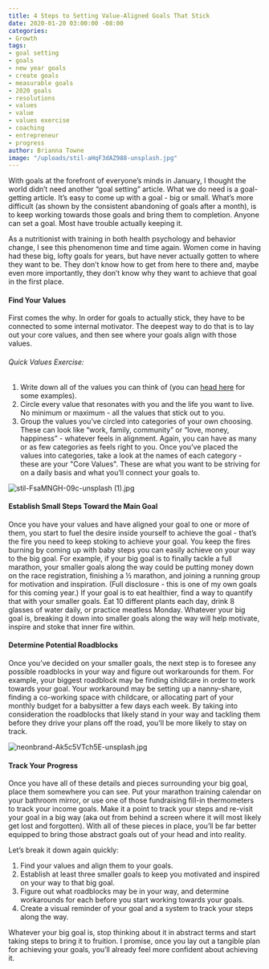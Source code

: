 ```yaml
---
title: 4 Steps to Setting Value-Aligned Goals That Stick
date: 2020-01-20 03:00:00 -08:00
categories:
- Growth
tags:
- goal setting
- goals
- new year goals
- create goals
- measurable goals
- 2020 goals
- resolutions
- values
- value
- values exercise
- coaching
- entrepreneur
- progress
author: Brianna Towne
image: "/uploads/stil-aHqF3dAZ988-unsplash.jpg"
---
```


With goals at the forefront of everyone’s minds in January, I thought the world didn’t need another “goal setting” article. What we do need is a goal-getting article. It’s easy to come up with a goal - big or small. What’s more difficult (as shown by the consistent abandoning of goals after a month), is to keep working towards those goals and bring them to completion. Anyone can set a goal. Most have trouble actually keeping it.

As a nutritionist with training in both health psychology and behavior change, I see this phenomenon time and time again. Women come in having had these big, lofty goals for years, but have never actually gotten to where they want to be. They don’t know how to get from here to there and, maybe even more importantly, they don’t know why they want to achieve that goal in the first place.

#### Find Your Values

First comes the why. In order for goals to actually stick, they have to be connected to some internal motivator. The deepest way to do that is to lay out your core values, and then see where your goals align with those values.

###### Quick Values Exercise:

1. Write down all of the values you can think of (you can [head here](https://static1.squarespace.com/static/59f783eddc2b4acb980f1120/t/5dcadb2384c25d728c6b6467/1573575460567/Uncover+your+core+values.pdf) for some examples).  
2. Circle every value that resonates with you and the life you want to live. No minimum or maximum - all the values that stick out to you. 
3. Group the values you’ve circled into categories of your own choosing. These can look like “work, family, community” or “love, money, happiness” - whatever feels in alignment. Again, you can have as many or as few categories as feels right to you. Once you’ve placed the values into categories, take a look at the names of each category - these are your "Core Values". These are what you want to be striving for on a daily basis and what you’ll connect your goals to.

![stil-FsaMNGH-09c-unsplash (1).jpg](/uploads/stil-FsaMNGH-09c-unsplash%20(1).jpg)

#### Establish Small Steps Toward the Main Goal

Once you have your values and have aligned your goal to one or more of them, you start to fuel the desire inside yourself to achieve the goal - that’s the fire you need to keep stoking to achieve your goal. You keep the fires burning by coming up with baby steps you can easily achieve on your way to the big goal. For example, if your big goal is to finally tackle a full marathon, your smaller goals along the way could be putting money down on the race registration, finishing a ½ marathon, and joining a running group for motivation and inspiration. (Full disclosure - this is one of my own goals for this coming year.) If your goal is to eat healthier, find a way to quantify that with your smaller goals. Eat 10 different plants each day, drink 8 glasses of water daily, or practice meatless Monday. Whatever your big goal is, breaking it down into smaller goals along the way will help motivate, inspire and stoke that inner fire within.

#### Determine Potential Roadblocks

Once you’ve decided on your smaller goals, the next step is to foresee any possible roadblocks in your way and figure out workarounds for them. For example, your biggest roadblock may be finding childcare in order to work towards your goal. Your workaround may be setting up a nanny-share, finding a co-working space with childcare, or allocating part of your monthly budget for a babysitter a few days each week. By taking into consideration the roadblocks that likely stand in your way and tackling them before they drive your plans off the road, you’ll be more likely to stay on track.

![neonbrand-Ak5c5VTch5E-unsplash.jpg](/uploads/neonbrand-Ak5c5VTch5E-unsplash.jpg)

#### Track Your Progress

Once you have all of these details and pieces surrounding your big goal, place them somewhere you can see. Put your marathon training calendar on your bathroom mirror, or use one of those fundraising fill-in thermometers to track your income goals. Make it a point to track your steps and re-visit your goal in a big way (aka out from behind a screen where it will most likely get lost and forgotten). With all of these pieces in place, you’ll be far better equipped to bring those abstract goals out of your head and into reality.

Let’s break it down again quickly:

1. Find your values and align them to your goals.
2. Establish at least three smaller goals to keep you motivated and inspired on your way to that big goal.
3. Figure out what roadblocks may be in your way, and determine workarounds for each before you start working towards your goals.
4. Create a visual reminder of your goal and a system to track your steps along the way.

Whatever your big goal is, stop thinking about it in abstract terms and start taking steps to bring it to fruition. I promise, once you lay out a tangible plan for achieving your goals, you’ll already feel more confident about achieving it.